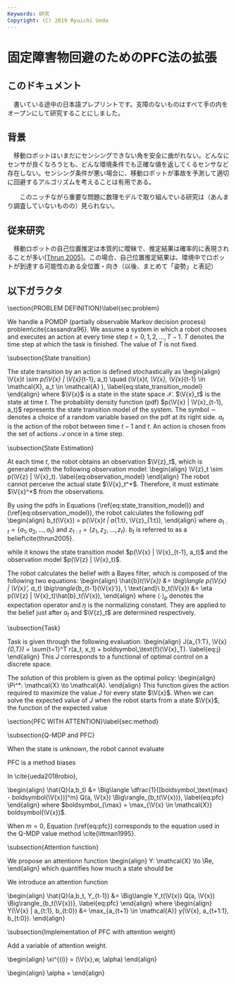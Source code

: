 ```yaml
---
Keywords: 研究
Copyright: (C) 2019 Ryuichi Ueda
---
```


# 固定障害物回避のためのPFC法の拡張

## このドキュメント

　書いている途中の日本語プレプリントです。支障のないものはすべて手の内をオープンにして研究することにしました。

## 背景

　移動ロボットはいまだにセンシングできない角を安全に曲がれない。どんなにセンサが良くなろうとも、どんな環境条件でも正確な値を返してくるセンサなど存在しない。センシング条件が悪い場合に、移動ロボットが事故を予測して適切に回避するアルゴリズムを考えることは有用である。

　　このニッチながら重要な問題に数理モデルで取り組んでいる研究は（あんまり調査していないものの）見られない。

## 従来研究

　移動ロボットの自己位置推定は本質的に曖昧で、推定結果は確率的に表現されることが多い[[Thrun 2005]](https://mitpress.mit.edu/books/probabilistic-robotics)。この場合、自己位置推定結果は、環境中でロボットが到達する可能性のある全位置・向き（以後、まとめて「姿勢」と表記）


## 以下ガラクタ



\section{PROBLEM DEFINITION}\label{sec:problem}


We handle a POMDP (partially observable Markov decision process)
problem\cite{cassandra96}. We assume a system in which
a robot chooses and executes an action at every time step
$t=0,1,2,\dots,T-1$. 
$T$ denotes the time step at which the task is finished. 
The value of $T$ is not fixed.


\subsection{State transition}

The state transition by an action is defined stochastically as
\begin{align}
	\V{x}_t \sim p(\V{x} | \V{x}_{t-1}, a_t) \quad (\V{x}_t, \V{x}, \V{x}_{t-1} \in \mathcal{X}, a_t \in \mathcal{A} ),  \label{eq:state_transition_model}
\end{align}
where $\V{x}$ is a state in the state space $\mathcal{X}$.
$\V{x}_t$ is the state at time $t$.
The probability density function (pdf) $p(\V{x} | \V{x}_{t-1}, a_t)$ 
represents the state transition model of the system.
The symbol $\sim$ denotes a choice of
a random variable based on the pdf at its right side. 
$a_t$ is the action of the robot between time $t-1$ and $t$.
An action is chosen from the set of actions $\mathcal{A}$
once in a time step.


\subsection{State Estimation}

At each time $t$, the robot obtains an observation $\V{z}_t$,
which is generated with the following observation model:
\begin{align}
	\V{z}_t \sim p(\V{z} | \V{x}_t). \label{eq:observation_model}
\end{align}
The robot cannot perceive the actual state $\V{x}_t^*$.
Therefore, it must estimate $\V{x}^*$ from the observations.

By using the pdfs in
Equations (\ref{eq:state_transition_model}) and (\ref{eq:observation_model}), 
the robot calculates the following pdf
\begin{align}
b_t(\V{x}) = p(\V{x}_t | a_{1:t}, \V{z}_{1:t}),
\end{align}
where $a_{1:t} = \{a_1, a_2, \dots, a_t\}$ and
$z_{1:t} = \{z_1, z_2, \dots, z_t\}$.
$b_t$ is referred to as a belief\cite{thrun2005}. 

while it knows the state transition model
$p(\V{x} | \V{x}_{t-1}, a_t)$ and
the observation model $p(\V{z} | \V{x}_t)$.


The robot calculates the belief with a Bayes filter, 
which is composed of the following two equations:
\begin{align}
	\hat{b}_t(\V{x}) &=  \big\langle p(\V{x} | \V{x}', a_t) \big\rangle_{b_{t-1}(\V{x}')}, \ \text{and}\\
	b_t(\V{x}) &= \eta p(\V{z} | \V{x}_t)\hat{b}_t(\V{x}),
\end{align}
where $\langle \cdot \rangle_p$ denotes the expectation operator
and $\eta$ is the normalizing constant. 
They are applied to the belief just after $a_t$ and
$\V{z}_t$ are determined respectively. 

\subsection{Task}

Task is given through the following evaluation:
\begin{align}
	J(a_{1:T}, \V{x}_{0,T}) = \sum_{t=1}^T r(a_t, x_t) + boldsymbol_\text{f}(\V{x}_T). \label{eq:j}
\end{align}
This $J$ corresponds to a functional of optimal control on a discrete space. 

The solution of this problem is given as the optimal policy:
\begin{align}
	\Pi^*: \mathcal{X} \to \mathcal{A}.
\end{align}
This function gives the action required to maximize the value $J$ for every state $\V{x}$.
When we can solve the expected value of $J$ when the robot starts from a state $\V{x}$, 
the function of the expected value 

\section{PFC WITH ATTENTION}\label{sec:method}

\subsection{Q-MDP and PFC}

When the state is unknown, the robot cannot evaluate 

PFC is a method biases 

In \cite{ueda2018robio}, 

\begin{align}
	\hat{Q}(a,b_t) &= \Big\langle \dfrac{1}{[boldsymbol_\text{max} - boldsymbol(\V{x})]^m}
        Q(a, \V{x})
	\Big\rangle_{b_t(\V{x})}, \label{eq:pfc}
\end{align}
where $boldsymbol_{\max} = \max_{\V{x} \in \mathcal{X}} boldsymbol(\V{x})$.

When $m=0$, Equation (\ref{eq:pfc}) corresponds to the equation used in the Q-MDP value method \cite{littman1995}.


\subsection{Attention function}

We propose an attentionn function 
\begin{align}
	Y: \mathcal{X} \to \Re,
\end{align}
which quantifies how much a state should be 

We introduce an attention function 


\begin{align}
	\hat{Q}(a,b_t, Y_{t-1}) &= \Big\langle Y_t(\V{x})
        Q(a, \V{x})
	\Big\rangle_{b_t(\V{x})}, \label{eq:pfc}
\end{align}
where
\begin{align}
	Y(\V{x} | a_{t:1}, b_{t:0}) &= \max_{a_{t+1} \in \mathcal{A}} y(\V{x}, a_{t+1:1}, b_{t:0}).
\end{align}

\subsection{Implementation of PFC with attention weight}

Add a variable of attention weight.

\begin{align}
	\xi^{(i)} = (\V{x},w, \alpha)
\end{align}


\begin{align}
	\alpha = 
\end{align}

